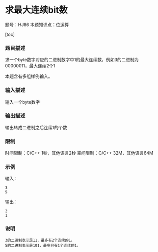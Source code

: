 # 求最大连续bit数

题号：HJ86
本题知识点：位运算

[toc]

### 题目描述

求一个byte数字对应的二进制数字中1的最大连续数，例如3的二进制为00000011，最大连续2个1

本题含有多组样例输入。

### 输入描述

输入一个byte数字

### 输出描述

输出转成二进制之后连续1的个数

### 限制
时间限制：C/C++ 1秒，其他语言2秒 
空间限制：C/C++ 32M，其他语言64M

### 示例

输入：
```
3
5
```

输出：
```
2
1
```

### 说明

```
3的二进制表示是11，最多有2个连续的1。
5的二进制表示是101，最多只有1个连续的1。
```